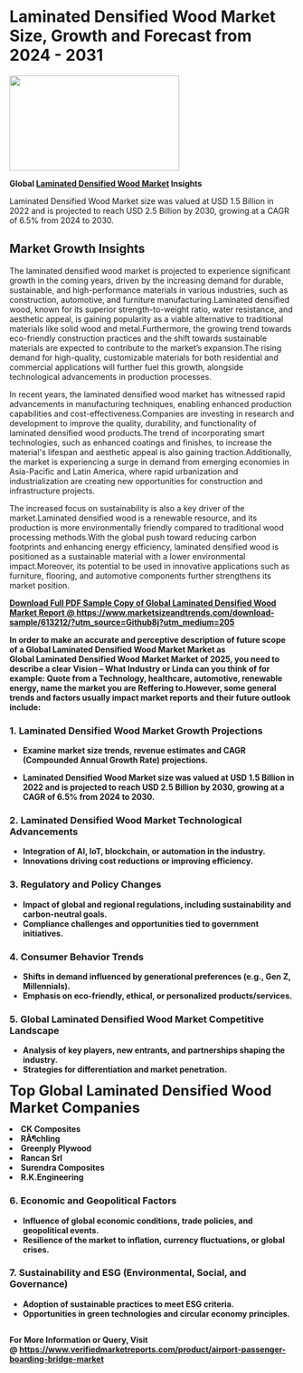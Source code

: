 <H1>Laminated Densified Wood Market Size, Growth and Forecast from 2024 - 2031</H1><img class="aligncenter size-medium wp-image-584254" src="https://thirdeyenews.in/wp-content/uploads/2024/09/Global-Market-Research-300x168.jpeg" alt="" width="300" height="168" /><p><strong>Global&nbsp;<a href="https://www.marketsizeandtrends.com/download-sample/613212/?utm_source=Github8j?utm_medium=205">Laminated Densified Wood Market</a> Insights</strong></p><p>Laminated Densified Wood Market size was valued at USD 1.5 Billion in 2022 and is projected to reach USD 2.5 Billion by 2030, growing at a CAGR of 6.5% from 2024 to 2030.</p><p><h2>Market Growth Insights</h2> <p>The laminated densified wood market is projected to experience significant growth in the coming years, driven by the increasing demand for durable, sustainable, and high-performance materials in various industries, such as construction, automotive, and furniture manufacturing.Laminated densified wood, known for its superior strength-to-weight ratio, water resistance, and aesthetic appeal, is gaining popularity as a viable alternative to traditional materials like solid wood and metal.Furthermore, the growing trend towards eco-friendly construction practices and the shift towards sustainable materials are expected to contribute to the market’s expansion.The rising demand for high-quality, customizable materials for both residential and commercial applications will further fuel this growth, alongside technological advancements in production processes.</p> <p><strong><a href="#"></a></strong></p> <p>In recent years, the laminated densified wood market has witnessed rapid advancements in manufacturing techniques, enabling enhanced production capabilities and cost-effectiveness.Companies are investing in research and development to improve the quality, durability, and functionality of laminated densified wood products.The trend of incorporating smart technologies, such as enhanced coatings and finishes, to increase the material's lifespan and aesthetic appeal is also gaining traction.Additionally, the market is experiencing a surge in demand from emerging economies in Asia-Pacific and Latin America, where rapid urbanization and industrialization are creating new opportunities for construction and infrastructure projects.</p> <p>The increased focus on sustainability is also a key driver of the market.Laminated densified wood is a renewable resource, and its production is more environmentally friendly compared to traditional wood processing methods.With the global push toward reducing carbon footprints and enhancing energy efficiency, laminated densified wood is positioned as a sustainable material with a lower environmental impact.Moreover, its potential to be used in innovative applications such as furniture, flooring, and automotive components further strengthens its market position.</p> <p><strong><a href="#"></p><p><span class=""><strong>Download Full PDF Sample Copy of Global Laminated Densified Wood Market Report</strong> @ <a href="https://www.marketsizeandtrends.com/download-sample/613212/?utm_source=Github8j?utm_medium=205" target="_blank">https://www.marketsizeandtrends.com/download-sample/613212/?utm_source=Github8j?utm_medium=205</a></span></p><p>In order to make an accurate and perceptive description of future scope of a Global&nbsp;Laminated Densified Wood Market Market as Global&nbsp;Laminated Densified Wood Market Market of 2025, you need to describe a clear Vision &ndash; What Industry or Linda can you think of for example: Quote from a Technology, healthcare, automotive, renewable energy, name the market you are Reffering to.However, some general trends and factors usually impact market reports and their future outlook include:</p><h3>1.&nbsp;<strong>Laminated Densified Wood Market Growth Projections</strong></h3><ul><li>Examine market size trends, revenue estimates and CAGR (Compounded Annual Growth Rate) projections.</li><li><p>Laminated Densified Wood Market size was valued at USD 1.5 Billion in 2022 and is projected to reach USD 2.5 Billion by 2030, growing at a CAGR of 6.5% from 2024 to 2030.</p></li></ul><h3>2.&nbsp;<strong>Laminated Densified Wood Market Technological Advancements</strong></h3><ul><li>Integration of AI, IoT, blockchain, or automation in the industry.</li><li>Innovations driving cost reductions or improving efficiency.</li></ul><h3>3.&nbsp;<strong>Regulatory and Policy Changes</strong></h3><ul><li>Impact of global and regional regulations, including sustainability and carbon-neutral goals.</li><li>Compliance challenges and opportunities tied to government initiatives.</li></ul><h3>4.&nbsp;<strong>Consumer Behavior Trends</strong></h3><ul><li>Shifts in demand influenced by generational preferences (e.g., Gen Z, Millennials).</li><li>Emphasis on eco-friendly, ethical, or personalized products/services.</li></ul><h3>5.&nbsp;<strong>Global Laminated Densified Wood Market Competitive Landscape</strong></h3><ul><li>Analysis of key players, new entrants, and partnerships shaping the industry.</li><li>Strategies for differentiation and market penetration.</li></ul><p data-pm-slice="1 1 []"><span style="color: inherit; font-family: inherit; font-size: 25px;">Top Global Laminated Densified Wood Market Companies</span></p><div class="" data-test-id=""><p><li>CK Composites</li><li> RÃ¶chling</li><li> Greenply Plywood</li><li> Rancan Srl</li><li> Surendra Composites</li><li> R.K.Engineering</li></p></div><h3>6.&nbsp;<strong>Economic and Geopolitical Factors</strong></h3><ul><li>Influence of global economic conditions, trade policies, and geopolitical events.</li><li>Resilience of the market to inflation, currency fluctuations, or global crises.</li></ul><h3>7.&nbsp;<strong>Sustainability and ESG (Environmental, Social, and Governance)</strong></h3><ul><li>Adoption of sustainable practices to meet ESG criteria.</li><li>Opportunities in green technologies and circular economy principles.</li></ul><h2><strong style="font-size: 14px;">For More Information or Query, Visit @&nbsp;</strong><a style="background-color: #ffffff; font-size: 14px;" href="https://www.marketsizeandtrends.com/report/laminated-densified-wood-market/" target="_blank">https://www.verifiedmarketreports.com/product/airport-passenger-boarding-bridge-market</a></h2>